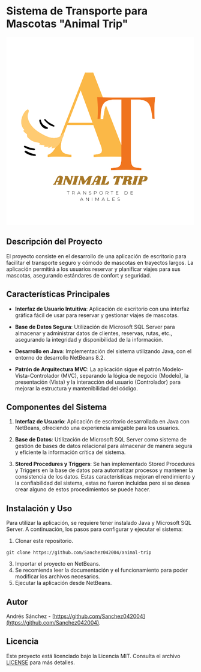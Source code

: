 # Sistema de Transporte para Mascotas "Animal Trip"

<img src="src/imagenes/logoAT.png" alt="Animal Trip">

## Descripción del Proyecto

El proyecto consiste en el desarrollo de una aplicación de escritorio para facilitar el transporte seguro y cómodo de mascotas en trayectos largos. La aplicación permitirá a los usuarios reservar y planificar viajes para sus mascotas, asegurando estándares de confort y seguridad.

## Características Principales

- **Interfaz de Usuario Intuitiva**: Aplicación de escritorio con una interfaz gráfica fácil de usar para reservar y gestionar viajes de mascotas.
  
- **Base de Datos Segura**: Utilización de Microsoft SQL Server para almacenar y administrar datos de clientes, reservas, rutas, etc., asegurando la integridad y disponibilidad de la información.

- **Desarrollo en Java**: Implementación del sistema utilizando Java, con el entorno de desarrollo NetBeans 8.2.

- **Patrón de Arquitectura MVC**: La aplicación sigue el patrón Modelo-Vista-Controlador (MVC), separando la lógica de negocio (Modelo), la presentación (Vista) y la interacción del usuario (Controlador) para mejorar la estructura y mantenibilidad del código.

## Componentes del Sistema

1. **Interfaz de Usuario**: Aplicación de escritorio desarrollada en Java con NetBeans, ofreciendo una experiencia amigable para los usuarios.
   
2. **Base de Datos**: Utilización de Microsoft SQL Server como sistema de gestión de bases de datos relacional para almacenar de manera segura y eficiente la información crítica del sistema.

3. **Stored Procedures y Triggers**: Se han implementado Stored Procedures y Triggers en la base de datos para automatizar procesos y mantener la consistencia de los datos. Estas características mejoran el rendimiento y la confiabilidad del sistema, estas no fueron incluidas pero si se desea crear alguno de estos procedimientos se puede hacer.

## Instalación y Uso

Para utilizar la aplicación, se requiere tener instalado Java y Microsoft SQL Server. A continuación, los pasos para configurar y ejecutar el sistema:

1. Clonar este repositorio.
```
git clone https://github.com/Sanchez042004/animal-trip
```
3. Importar el proyecto en NetBeans.
4. Se recomienda leer la documentación y el funcionamiento para poder modificar los archivos necesarios.
5. Ejecutar la aplicación desde NetBeans.

## Autor

Andrés Sánchez - [https://github.com/Sanchez042004](https://github.com/Sanchez042004).

## Licencia

Este proyecto está licenciado bajo la Licencia MIT. Consulta el archivo [LICENSE](LICENSE) para más detalles.

